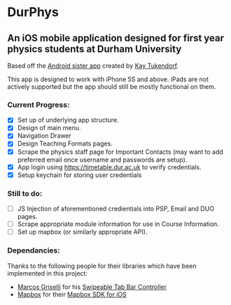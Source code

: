 # DurPhys

## An iOS mobile application designed for first year physics students at Durham University

Based off the [Android sister app](https://github.com/Bacoknight/DurPhys) created by [Kay Tukendorf](https://github.com/Bacoknight).

This app is designed to work with iPhone 5S and above. iPads are not actively supported but the app should still be mostly functional on them.

### Current Progress:
- [x] Set up of underlying app structure.
- [x] Design of main menu.
- [x] Navigation Drawer
- [x] Design Teaching Formats pages.
- [x] Scrape the physics staff page for Important Contacts (may want to add preferred email once username and passwords are setup).
- [x] App login using https://timetable.dur.ac.uk to verify credentials.
- [x] Setup keychain for storing user credentials
  
### Still to do:
- [ ] JS Injection of aforementioned credientials into PSP, Email and DUO pages.
- [ ] Scrape appropriate module information for use in Course Information.
- [ ] Set up mapbox (or similarly appropriate API).

### Dependancies:

Thanks to the following people for their libraries which have been implemented in this project:
* [Marcos Griselli](https://github.com/marcosgriselli) for his [Swipeable Tab Bar Controller](https://github.com/marcosgriselli/SwipeableTabBarController)
* [Mapbox](https://www.mapbox.com/) for their [Mapbox SDK for iOS](https://www.mapbox.com/install/ios/)

